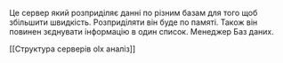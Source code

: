 Це сервер який розприділяє данні по різним базам для того щоб збільшити швидкість.
Розприділяти він буде по памяті. Також він повинен зєднувати інформацію в один  список. Менеджер Баз даних.

[[Структура серверів olx аналіз]]